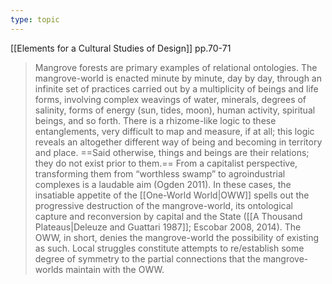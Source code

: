 ```yaml
---
type: topic
---
```

[[Ele­ments for a Cultural Studies of Design]] pp.70-71

>Mangrove forests are primary examples of relational ontologies. The mangrove-world is enacted minute by minute, day by day, through an infinite set of practices carried out by a multiplicity of beings and life forms, involving complex weavings of water, minerals, degrees of salinity, forms of energy (sun, tides, moon), human activity, spiritual beings, and so forth. There is a rhizome-like logic to these entanglements, very difficult to map and measure, if at all; this logic reveals an altogether different way of being and becoming in territory and place. ==Said otherwise, things and beings are their relations; they do not exist prior to them.== From a capitalist perspective, transforming them from “worthless swamp” to agroindustrial complexes is a laudable aim (Ogden 2011). In these cases, the insatiable appetite of the [[One-World World|OWW]] spells out the progressive destruction of the mangrove-world, its ontological capture and reconversion by capital and the State ([[A Thousand Plateaus|Deleuze and Guattari 1987]]; Escobar 2008, 2014). The OWW, in short, denies the mangrove-world the possibility of existing as such. Local struggles constitute attempts to re/establish some degree of symmetry to the partial connections that the mangrove-worlds maintain with the OWW.